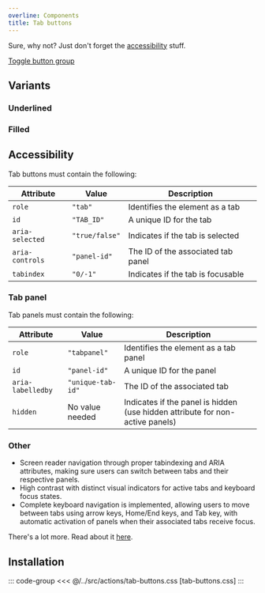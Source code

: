 ```yaml
---
overline: Components
title: Tab buttons
---
```


<script setup>
	import {ref,onMounted} from 'vue'
	import Example from "../../.vitepress/theme/app/components/Example.vue"
	import Baseline from "../../.vitepress/theme/app/components/Baseline.vue"
	import Alert from "../../.vitepress/theme/app/components/Alert.vue";
</script>

<div class="not-rich-text">
<Alert title="Can't I just use Toggle button group?" severity="ok" variant="outlined">

<div class="rich-text">

<p>Sure, why not? Just don't forget the <a href="#accessibility">accessibility</a> stuff.</p>

<a href="/components/actions/toggle-button-group">Toggle button group</a>

</div>
</Alert>

</div>

## Variants

### Underlined

<Example>
<template #example>
<nav class="tabs underlined">
  <div role="tablist" aria-label="Underlined tabs">
    <button id="underlined-tab-1" role="tab" aria-controls="tabpanel-1" aria-selected="true" tabindex="0">
      Profile
    </button>
    <button id="underlined-tab-2" role="tab" aria-controls="tabpanel-2" aria-selected="false" tabindex="-1">
      Settings
    </button>
    <button id="underlined-tab-3" role="tab" aria-controls="tabpanel-3" aria-selected="false" tabindex="-1">
      Notifications
    </button>
  </div>
</nav>
</template>
<template #code>
<nav class="tabs underlined">
  <div role="tablist" aria-label="Underlined tabs">
    <button id="underlined-tab-1" role="tab" aria-controls="tabpanel-1" aria-selected="true" tabindex="0">
      Profile
    </button>
    <button id="underlined-tab-2" role="tab" aria-controls="tabpanel-2" aria-selected="false" tabindex="-1">
      Settings
    </button>
    <button id="underlined-tab-3" role="tab" aria-controls="tabpanel-3" aria-selected="false" tabindex="-1">
      Notifications
    </button>
  </div>
</nav>
</template>
</Example>

### Filled

<Example>
<template #example>
<nav class="tabs filled">
  <div role="tablist" aria-label="Filled tabs">
    <button
      id="filled-tab-1"
      role="tab"
      aria-controls="tabpanel-1"
      aria-selected="true"
      tabindex="0"
    >
      Korg
    </button>
    <button
      id="filled-tab-2"
      role="tab"
      aria-controls="tabpanel-2"
      aria-selected="false"
      tabindex="-1"
    >
      Yamaha
    </button>
    <button
      id="filled-tab-3"
      role="tab"
      aria-controls="tabpanel-3"
      aria-selected="false"
      tabindex="-1"
    >
      Roland
    </button>
  </div>
</nav>
</template>
<template #code>
<nav class="tabs filled">
  <div role="tablist" aria-label="Filled tabs">
    <button
      id="filled-tab-1"
      role="tab"
      aria-controls="tabpanel-1"
      aria-selected="true"
      tabindex="0"
    >
      Korg
    </button>
    <button
      id="filled-tab-2"
      role="tab"
      aria-controls="tabpanel-2"
      aria-selected="false"
      tabindex="-1"
    >
      Yamaha
    </button>
    <button
      id="filled-tab-3"
      role="tab"
      aria-controls="tabpanel-3"
      aria-selected="false"
      tabindex="-1"
    >
      Roland
    </button>
  </div>
</nav>
</template>
</Example>

## Accessibility

Tab buttons must contain the following:

| Attribute       | Value          | Description                        |
| --------------- | -------------- | ---------------------------------- |
| `role`          | `"tab"`        | Identifies the element as a tab    |
| `id`            | `"TAB_ID"`     | A unique ID for the tab            |
| `aria-selected` | `"true/false"` | Indicates if the tab is selected   |
| `aria-controls` | `"panel-id"`   | The ID of the associated tab panel |
| `tabindex`      | `"0/-1"`       | Indicates if the tab is focusable  |

### Tab panel

Tab panels must contain the following:

| Attribute         | Value             | Description                                                                   |
| ----------------- | ----------------- | ----------------------------------------------------------------------------- |
| `role`            | `"tabpanel"`      | Identifies the element as a tab panel                                         |
| `id`              | `"panel-id"`      | A unique ID for the panel                                                     |
| `aria-labelledby` | `"unique-tab-id"` | The ID of the associated tab                                                  |
| `hidden`          | No value needed   | Indicates if the panel is hidden (use hidden attribute for non-active panels) |

### Other

- Screen reader navigation through proper tabindexing and ARIA attributes, making sure users can switch between tabs and their respective panels.
- High contrast with distinct visual indicators for active tabs and keyboard focus states.
- Complete keyboard navigation is implemented, allowing users to move between tabs using arrow keys, Home/End keys, and Tab key, with automatic activation of panels when their associated tabs receive focus.

There's a lot more. Read about it [here](https://www.w3.org/WAI/ARIA/apg/patterns/tabs/examples/tabs-automatic/#accessibilityfeatures).

## Installation

::: code-group
<<< @/../src/actions/tab-buttons.css [tab-buttons.css]
:::
